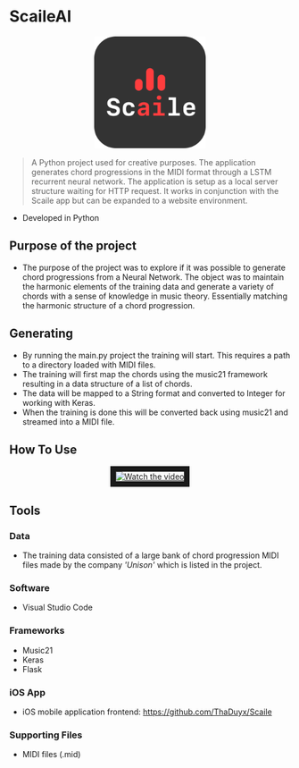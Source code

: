 # ScaileAI

<p align="center">
  <img width="200" src="https://github.com/ThaDuyx/Scaile/blob/main/Scaile/Supporting%20Files/Assets.xcassets/ScaileAI.imageset/ScaileAI.png?raw=true"
</p>

> A Python project used for creative purposes. The application generates chord progressions in the MIDI format through a LSTM recurrent neural network. The application is setup as a local server structure waiting for HTTP request. It works in conjunction with the Scaile app but can be expanded to a website environment.

- Developed in Python

## Purpose of the project
  - The purpose of the project was to explore if it was possible to generate chord progressions from a Neural Network. The object was to maintain the harmonic elements of the training data and generate a variety of chords with a sense of knowledge in music theory. Essentially matching the harmonic structure of a chord progression.
  

## Generating
  - By running the main.py project the training will start. This requires a path to a directory loaded with MIDI files. 
  - The training will first map the chords using the music21 framework resulting in a data structure of a list of chords.
  - The data will be mapped to a String format and converted to Integer for working with Keras.
  - When the training is done this will be converted back using music21 and streamed into a MIDI file.
  
## How To Use
<p align="center">
    <a href="http://www.youtube.com/watch?feature=player_embedded&v=TEudhz0Tdts" target="_blank">
    <img src="http://img.youtube.com/vi/TEudhz0Tdts/mqdefault.jpg" alt="Watch the video" width="400" height="220" border="10" />
    </a>
</p>
  


## Tools
### Data
- The training data consisted of a large bank of chord progression MIDI files made by the company _'Unison'_ which is listed in the project.

### Software
- Visual Studio Code

### Frameworks
- Music21
- Keras
- Flask

### iOS App
- iOS mobile application frontend: https://github.com/ThaDuyx/Scaile

### Supporting Files
- MIDI files (.mid)
